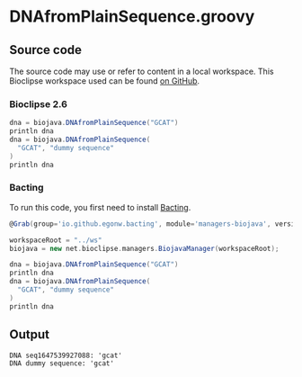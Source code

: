 # DNAfromPlainSequence.groovy
## Source code
The source code may use or refer to content in a local workspace. This
Bioclipse workspace used can be found
[on GitHub](https://github.com/bioclipse/bioclipse.scripting/tree/master/ws/).
### Bioclipse 2.6
```groovy
dna = biojava.DNAfromPlainSequence("GCAT")
println dna
dna = biojava.DNAfromPlainSequence(
  "GCAT", "dummy sequence"
)
println dna
```
### Bacting
To run this code, you first need to install
[Bacting](https://github.com/egonw/bacting).
<br />
```groovy
@Grab(group='io.github.egonw.bacting', module='managers-biojava', version='0.0.29')

workspaceRoot = "../ws"
biojava = new net.bioclipse.managers.BiojavaManager(workspaceRoot);

dna = biojava.DNAfromPlainSequence("GCAT")
println dna
dna = biojava.DNAfromPlainSequence(
  "GCAT", "dummy sequence"
)
println dna
```
## Output
```plain
DNA seq1647539927088: 'gcat'
DNA dummy sequence: 'gcat'
```
